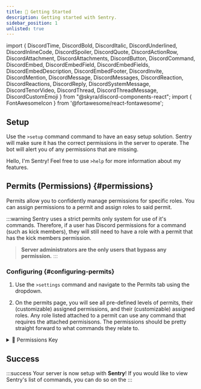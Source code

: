 ```yaml
---
title: 🚀 Getting Started
description: Getting started with Sentry.
sidebar_position: 1
unlisted: true
---
```


import { DiscordTime, DiscordBold, DiscordItalic, DiscordUnderlined, DiscordInlineCode, DiscordSpoiler, DiscordQuote, DiscordActionRow, DiscordAttachment, DiscordAttachments, DiscordButton, DiscordCommand, DiscordEmbed, DiscordEmbedField, DiscordEmbedFields, DiscordEmbedDescription, DiscordEmbedFooter, DiscordInvite, DiscordMention, DiscordMessage, DiscordMessages, DiscordReaction, DiscordReactions, DiscordReply, DiscordSystemMessage, DiscordTenorVideo, DiscordThread, DiscordThreadMessage, DiscordCustomEmoji } from "@skyra/discord-components-react";
import { FontAwesomeIcon } from '@fortawesome/react-fontawesome';

## Setup
Use the `>setup` command command to have an easy setup solution. Sentry will make sure it has the correct permissions in the server to operate. The bot will alert you of any permissions that are missing.

<DiscordMessages>
	<DiscordMessage profile="sentry">
		Hello, I'm <DiscordMention>Sentry</DiscordMention>! Feel free to use <code>>help</code> for more information about my features.
	</DiscordMessage>
</DiscordMessages>

## Permits (Permissions) {#permissions}
Permits allow you to confidently manage permissions for specific roles. You can assign permissions to a permit and assign roles to said permit. 

:::warning
Sentry uses a strict permits only system for use of it's commands. Therefore, if a user has Discord permissions for a command (such as kick members), they will still need to have a role with a permit that has the kick members permission.

> **Server administrators are the only users that bypass any permission.**
:::


### Configuring {#configuring-permits}
1. Use the `>settings` command and navigate to the <span class="badge badge--primary">Permits</span> tab using the dropdown. 

2. On the permits page, you will see all pre-defined levels of permits, their (customizable) assigned permissions, and their (customizable) assigned roles. Any role listed attached to a permit can use any command that requires the attached permisisons. The permissions should be pretty straight forward to what commands they relate to. 

<details className="customdetails">
<summary>🔑 Permissions Key</summary>

**Manage Cases** <span style={{'color': '#5865f2'}}>→</span> `>case` and `>cases`. Can edit/delete cases.

**Manage Application Responses** <span style={{'color': '#5865f2'}}>→</span> *Can accept and deny application responses.*

**Manage Modmail Threads** <span style={{'color': '#5865f2'}}>→</span> `>reply`, `>areply`, `>close`, *and thread related commands. Can manage modmail threads.*

**Manage Appeals** <span style={{'color': '#5865f2'}}>→</span> *Can accept, deny, and ignore appeals, full control over appeals.* **(coming soon)**

**Warn Members** <span style={{'color': '#5865f2'}}>→</span> `>warn`, can use any severity

**Mute Members** <span style={{'color': '#5865f2'}}>→</span> `>mute` and `>unmute`.

**Kick Members** <span style={{'color': '#5865f2'}}>→</span> `>kick`

**Ban Members** <span style={{'color': '#5865f2'}}>→</span> `>ban` and `>unban`

**Manage Lockdown** <span style={{'color': '#5865f2'}}>→</span> `>lockdown` **(coming soon)**

**Full Control** <span style={{'color': '#5865f2'}}>→</span> *This is a dangerous to give, as they have full control over settings and all commands.*

</details>

## Success

:::success 
Your server is now setup with **Sentry**! If you would like to view Sentry's list of commands, you can do so on the 
:::
